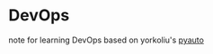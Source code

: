 # DevOps
note for learning DevOps based on yorkoliu's [pyauto](https://github.com/yorkoliu/pyauto)

